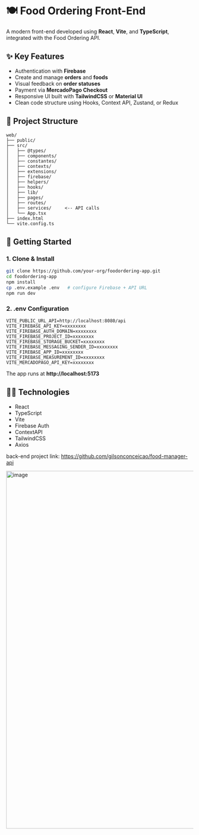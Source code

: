 # 🍽️ Food Ordering Front-End

A modern front-end developed using **React**, **Vite**, and **TypeScript**, integrated with the Food Ordering API.

## ✨ Key Features

- Authentication with **Firebase**
- Create and manage **orders** and **foods**
- Visual feedback on **order statuses**
- Payment via **MercadoPago Checkout**
- Responsive UI built with **TailwindCSS** or **Material UI**
- Clean code structure using Hooks, Context API, Zustand, or Redux

## 📂 Project Structure

```text
web/
├── public/
├── src/
│   ├── @types/
│   ├── components/
│   ├── constantes/
│   ├── contexts/
│   ├── extensions/
│   ├── firebase/
│   ├── helpers/
│   ├── hooks/
│   ├── lib/
│   ├── pages/
│   ├── routes/
│   ├── services/     <-- API calls
│   └── App.tsx
├── index.html
└── vite.config.ts
```

## 🚀 Getting Started

### 1. Clone & Install

```bash
git clone https://github.com/your-org/foodordering-app.git
cd foodordering-app
npm install
cp .env.example .env   # configure Firebase + API URL
npm run dev
```

### 2. .env Configuration

```env
VITE_PUBLIC_URL_API=http://localhost:8080/api
VITE_FIREBASE_API_KEY=xxxxxxxx
VITE_FIREBASE_AUTH_DOMAIN=xxxxxxxx
VITE_FIREBASE_PROJECT_ID=xxxxxxxx
VITE_FIREBASE_STORAGE_BUCKET=xxxxxxxx
VITE_FIREBASE_MESSAGING_SENDER_ID=xxxxxxxx
VITE_FIREBASE_APP_ID=xxxxxxxx
VITE_FIREBASE_MEASUREMENT_ID=xxxxxxxx
VITE_MERCADOPAGO_API_KEY=xxxxxxxx
```

The app runs at **http://localhost:5173**

## 🧑‍💻 Technologies

- React
- TypeScript
- Vite
- Firebase Auth
- ContextAPI
- TailwindCSS
- Axios

back-end project link: https://github.com/gilsonconceicao/food-manager-api

<img width="2558" height="961" alt="image" src="https://github.com/user-attachments/assets/d230b1d9-9420-4051-ab4a-d3e7c416d65b" />
